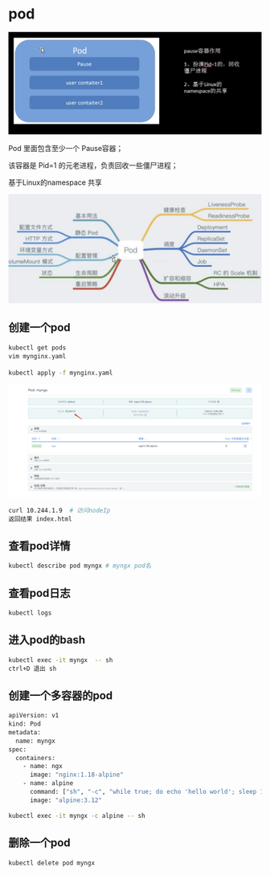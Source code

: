 # pod



![image-20230619165100046](./img/13.png)



Pod 里面包含至少一个 Pause容器；

该容器是 Pid=1 的元老进程，负责回收一些僵尸进程；

基于Linux的namespace 共享



![image-20230619165316251](./img/14.png)





## 创建一个pod



```bash
kubectl get pods
vim mynginx.yaml

kubectl apply -f mynginx.yaml
```



![image-20230620173353022](./img/15.png)



```bash
curl 10.244.1.9  # 访问nodeIp
返回结果 index.html 
```



## 查看pod详情



```bash
kubectl describe pod myngx # myngx pod名
```



## 查看pod日志

```bash
kubectl logs  
```





## 进入pod的bash

```bash
kubectl exec -it myngx  -- sh
ctrl+D 退出 sh
```



## 创建一个多容器的pod



```bash
apiVersion: v1
kind: Pod
metadata:
  name: myngx
spec:
  containers:
    - name: ngx
      image: "nginx:1.18-alpine"
    - name: alpine
      command: ["sh", "-c", "while true; do echo 'hello world'; sleep 1; done"]
      image: "alpine:3.12"
```



```bash
kubectl exec -it myngx -c alpine -- sh
```





## 删除一个pod



```bash
kubectl delete pod myngx
```



























































